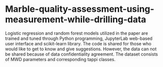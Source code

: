 # Marble-quality-assessment-using-measurement-while-drilling-data

Logistic regression and random forest models utilized in the paper are trained and tuned through Python programming, JupyterLab web-based user interface and scikit-learn library. The code is shared for those who would like to get to know and give suggestions. However, the data can not be shared because of data confidentiality agreement. The dataset consists of MWD parameters and corresponding tappi classes. 
